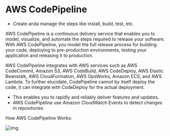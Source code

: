 # AWS CodePipeline

- Create anda manage the steps like install, build, test, etc.

AWS CodePipeline is a continuous delivery service that enables you to model, visualize, and automate the steps required to release your software. With AWS CodePipeline, you model the full release process for building your code, deploying to pre-production environments, testing your application and releasing it to production.

AWS CodePipeline integrates with AWS services such as AWS CodeCommit, Amazon S3, AWS CodeBuild, AWS CodeDeploy, AWS Elastic Beanstalk, AWS CloudFormation, AWS OpsWorks, Amazon ECS, and AWS Lambda. To further elucidate, CodePipeline cannot by itself deploy the code, it can integrate with CodeDeploy for the actual deployment.

- This enables you to rapidly and reliably deliver features and updates.
- AWS CodePipeline use Amazon CloudWatch Events to detect changes in repositories

How AWS CodePipeline Works:

![img](https://d1.awsstatic.com/Products/product-name/diagrams/product-page-diagram_CodePipeLine.7b8dd19eb6478b7f6f747d936c2f0b0b66757bbf.png)
